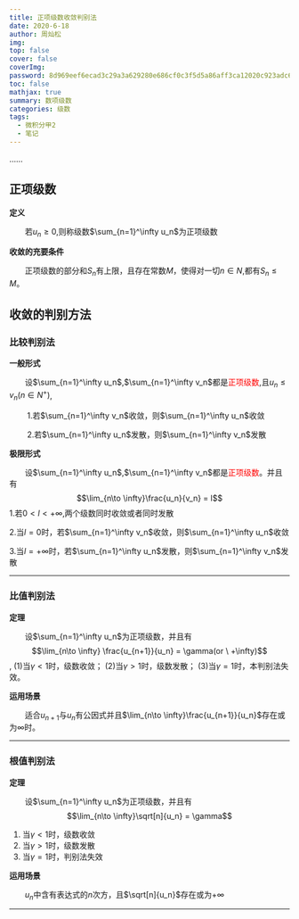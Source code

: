```yaml
---
title: 正项级数收敛判别法
date: 2020-6-18
author: 周灿松
img: 
top: false
cover: false
coverImg: 
password: 8d969eef6ecad3c29a3a629280e686cf0c3f5d5a86aff3ca12020c923adc6c92
toc: false
mathjax: true
summary: 数项级数
categories: 级数
tags:
  - 微积分甲2
  - 笔记
---
```


……

<!-- more -->

## 正项级数

**定义**

&emsp;&emsp;若$u_n\geq 0$,则称级数$\sum_{n=1}^\infty u_n$为正项级数

**收敛的充要条件**

&emsp;&emsp;正项级数的部分和$S_n$有上限，且存在常数$M$，使得对一切$n\in N$,都有$S_n\leq M$。

## 收敛的判别方法

### 比较判别法

**一般形式**

&emsp;&emsp;设$\sum_{n=1}^\infty u_n$,$\sum_{n=1}^\infty v_n$都是<font color=red>正项级数</font>,且$u_n \leq v_n(n\in N^+)$,

&emsp;&emsp; 1.若$\sum_{n=1}^\infty v_n$收敛，则$\sum_{n=1}^\infty u_n$收敛

&emsp;&emsp; 2.若$\sum_{n=1}^\infty u_n$发散，则$\sum_{n=1}^\infty v_n$发散

**极限形式**

&emsp;&emsp;设$\sum_{n=1}^\infty u_n$,$\sum_{n=1}^\infty v_n$都是<font color=red>正项级数</font>。并且有
$$\lim_{n\to \infty}\frac{u_n}{v_n} = l$$
   1.若$0<l<+\infty$,两个级数同时收敛或者同时发散

   2.当$l=0$时，若$\sum_{n=1}^\infty v_n$收敛，则$\sum_{n=1}^\infty u_n$收敛

   3.当$l = +\infty$时，若$\sum_{n=1}^\infty u_n$发散，则$\sum_{n=1}^\infty v_n$发散 

---

### 比值判别法

**定理**

&emsp;&emsp;设$\sum_{n=1}^\infty u_n$为正项级数，并且有
$$\lim_{n\to \infty} \frac{u_{n+1}}{u_n} = \gamma(or \ +\infty)$$,
(1)当$\gamma < 1$时，级数收敛；
(2)当$\gamma > 1$时，级数发散；
(3)当$\gamma = 1$时，本判别法失效。

**运用场景**

&emsp;&emsp;适合$u_{n+1}$与$u_n$有公因式并且$\lim_{n\to \infty}\frac{u_{n+1}}{u_n}$存在或为$\infty$时。

---

### 根值判别法

**定理**

&emsp;&emsp;设$\sum_{n=1}^\infty u_n$为正项级数，并且有
$$\lim_{n\to \infty}\sqrt[n]{u_n} = \gamma$$

1. 当$\gamma < 1$时，级数收敛
2. 当$\gamma > 1$时，级数发散
3. 当$\gamma = 1$时，判别法失效
   

**运用场景**

&emsp;&emsp;$u_n$中含有表达式的$n$次方，且$\sqrt[n]{u_n}$存在或为$+\infty$

----